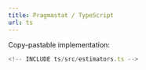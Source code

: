```yaml
---
title: Pragmastat / TypeScript
url: ts
---
```


Copy-pastable  implementation:

```typescript
<!-- INCLUDE ts/src/estimators.ts -->
```